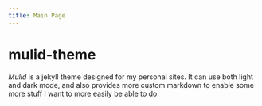 ```yaml
---
title: Main Page
---
```


# mulid-theme
*Mulid* is a jekyll theme designed for my personal sites. It can use both light and dark mode, and also provides more custom markdown to enable some more stuff I want to more easily be able to do.